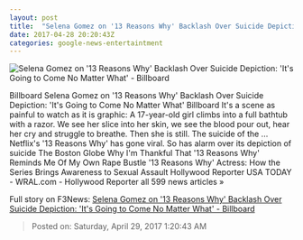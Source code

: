 ```yaml
---
layout: post
title:  "Selena Gomez on '13 Reasons Why' Backlash Over Suicide Depiction: 'It's Going to Come No Matter What' - Billboard"
date: 2017-04-28 20:20:43Z
categories: google-news-entertaintment
---
```


![Selena Gomez on '13 Reasons Why' Backlash Over Suicide Depiction: 'It's Going to Come No Matter What' - Billboard](http://www.billboard.com/files/media/01-Selena-Gomez-13-Reasons-why-2017-billboard-1548.jpg)

Billboard Selena Gomez on '13 Reasons Why' Backlash Over Suicide Depiction: 'It's Going to Come No Matter What' Billboard It's a scene as painful to watch as it is graphic: A 17-year-old girl climbs into a full bathtub with a razor. We see her slice into her skin, we see the blood pour out, hear her cry and struggle to breathe. Then she is still. The suicide of the ... Netflix's '13 Reasons Why' has gone viral. So has alarm over its depiction of suicide The Boston Globe Why I'm Thankful That '13 Reasons Why' Reminds Me Of My Own Rape Bustle '13 Reasons Why' Actress: How the Series Brings Awareness to Sexual Assault Hollywood Reporter USA TODAY - WRAL.com - Hollywood Reporter all 599 news articles »


Full story on F3News: [Selena Gomez on '13 Reasons Why' Backlash Over Suicide Depiction: 'It's Going to Come No Matter What' - Billboard](http://www.f3nws.com/n/RD2r3E)

> Posted on: Saturday, April 29, 2017 1:20:43 AM
